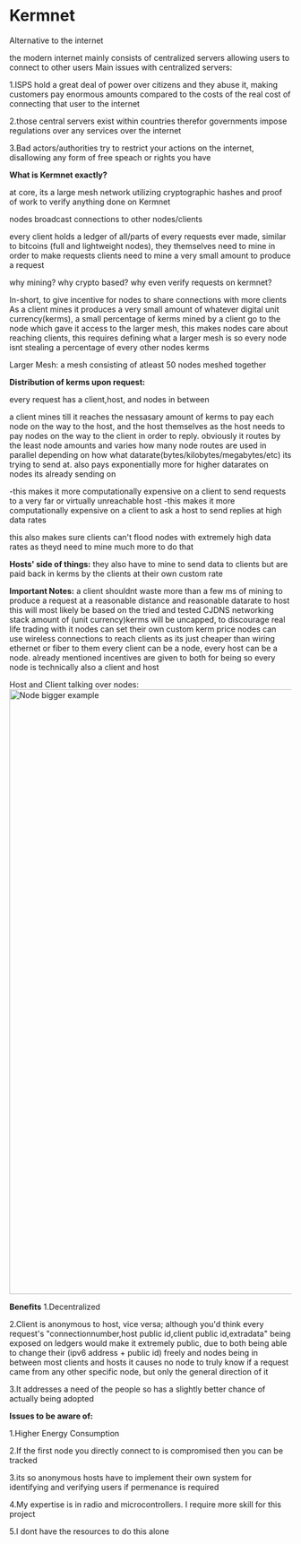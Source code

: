 # Kermnet
Alternative to the internet


the modern internet mainly consists of centralized servers allowing users to connect to other users
Main issues with centralized servers:

1.ISPS hold a great deal of power over citizens and they abuse it, making customers pay enormous amounts compared to the costs of the real cost of connecting that user to the internet

2.those central servers exist within countries therefor governments impose regulations over any services over the internet

3.Bad actors/authorities try to restrict your actions on the internet, disallowing any form of free speach or rights you have


**What is Kermnet exactly?**

at core, its a large mesh network utilizing cryptographic hashes and proof of work to verify anything done on Kermnet

nodes broadcast connections to other nodes/clients

every client holds a ledger of all/parts of every requests ever made, similar to bitcoins (full and lightweight nodes), they themselves need to mine in order to make requests
clients need to mine a very small amount to produce a request

why mining? why crypto based? why even verify requests on kermnet?

In-short, to give incentive for nodes to share connections with more clients
As a client mines it produces a very small amount of whatever digital unit currency(kerms), a small percentage of kerms mined by a client go to the node which gave it access to the larger mesh, this makes nodes care about reaching clients, this requires defining what a larger mesh is so every node isnt stealing a percentage of every other nodes kerms 

Larger Mesh: a mesh consisting of atleast 50 nodes meshed together


**Distribution of kerms upon request:**

every request has a client,host, and nodes in between

a client mines till it reaches the nessasary amount of kerms to pay each node on the way to the host, and the host themselves as the host needs to pay nodes on the way to the client in order to reply. obviously it routes by the least node amounts and varies how many node routes are used in parallel depending on how what datarate(bytes/kilobytes/megabytes/etc) its trying to send at. also pays exponentially more for higher datarates on nodes its already sending on

-this makes it more computationally expensive on a client to send requests to a very far or virtually unreachable host
-this makes it more computationally expensive on a client to ask a host to send replies at high data rates

this also makes sure clients can't flood nodes with extremely high data rates as theyd need to mine much more to do that



**Hosts' side of things:**
they also have to mine to send data to clients but are paid back in kerms by the clients at their own custom rate












**Important Notes:**
a client shouldnt waste more than a few ms of mining to produce a request at a reasonable distance and reasonable datarate to host
this will most likely be based on the tried and tested CJDNS networking stack
amount of (unit currency)kerms will be uncapped, to discourage real life trading with it
nodes can set their own custom kerm price
nodes can use wireless connections to reach clients as its just cheaper than wiring ethernet or fiber to them
every client can be a node, every host can be a node. already mentioned incentives are given to both for being so
every node is technically also a client and host



Host and Client talking over nodes:
<img width="1080" height="1080" alt="Node bigger example" src="https://github.com/user-attachments/assets/1d3b579d-48da-4a0e-ac11-2696f47d6f1a" />






**Benefits**
1.Decentralized

2.Client is anonymous to host, vice versa; although you'd think every request's "connectionnumber,host public id,client public id,extradata" being exposed on ledgers would make it extremely public, due to both being able to change their (ipv6 address + public id) freely and nodes being in between most clients and hosts it causes no node to truly know if a request came from any other specific node, but only the general direction of it

3.It addresses a need of the people so has a slightly better chance of actually being adopted

**Issues to be aware of:**

1.Higher Energy Consumption

2.If the first node you directly connect to is compromised then you can be tracked

3.its so anonymous hosts have to implement their own system for identifying and verifying users if permenance is required

4.My expertise is in radio and microcontrollers. I require more skill for this project

5.I dont have the resources to do this alone
